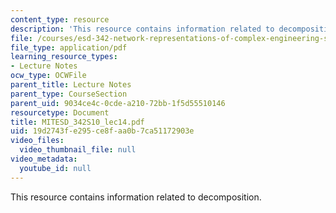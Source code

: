 ```yaml
---
content_type: resource
description: 'This resource contains information related to decomposition.  '
file: /courses/esd-342-network-representations-of-complex-engineering-systems-spring-2010/19d2743fe295ce8faa0b7ca51172903e_MITESD_342S10_lec14.pdf
file_type: application/pdf
learning_resource_types:
- Lecture Notes
ocw_type: OCWFile
parent_title: Lecture Notes
parent_type: CourseSection
parent_uid: 9034ce4c-0cde-a210-72bb-1f5d55510146
resourcetype: Document
title: MITESD_342S10_lec14.pdf
uid: 19d2743f-e295-ce8f-aa0b-7ca51172903e
video_files:
  video_thumbnail_file: null
video_metadata:
  youtube_id: null
---
```

This resource contains information related to decomposition.  

